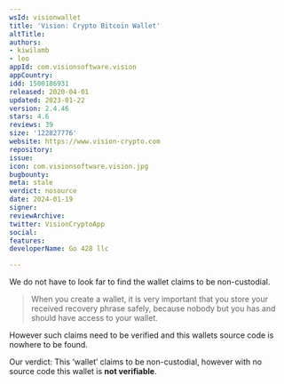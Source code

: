 ```yaml
---
wsId: visionwallet
title: 'Vision: Crypto Bitcoin Wallet'
altTitle: 
authors:
- kiwilamb
- leo
appId: com.visionsoftware.vision
appCountry: 
idd: 1500186931
released: 2020-04-01
updated: 2023-01-22
version: 2.4.46
stars: 4.6
reviews: 39
size: '122827776'
website: https://www.vision-crypto.com
repository: 
issue: 
icon: com.visionsoftware.vision.jpg
bugbounty: 
meta: stale
verdict: nosource
date: 2024-01-19
signer: 
reviewArchive: 
twitter: VisionCryptoApp
social: 
features: 
developerName: Go 428 llc

---
```


We do not have to look far to find the wallet claims to be non-custodial.

> When you create a wallet, it is very important that you store your received
  recovery phrase safely, because nobody but you has and should have access to
  your wallet.

However such claims need to be verified and this wallets source code is nowhere
to be found.

Our verdict: This ‘wallet’ claims to be non-custodial, however with no source
code this wallet is **not verifiable**.

